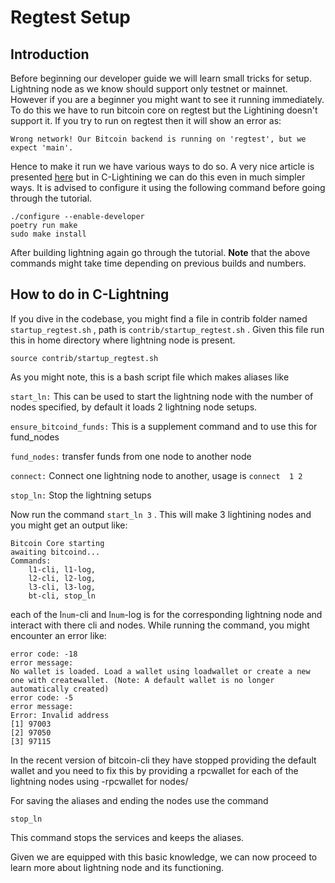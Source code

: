 # Regtest Setup

## Introduction

Before beginning our developer guide we will learn small tricks for setup. Lightning node as we know should support only testnet or mainnet. However if you are a beginner you might want to see it running immediately. To do this we have to run bitcoin core on regtest but the Lightining doesn't support it. If you try to run on regtest then it will show an error as:

```
Wrong network! Our Bitcoin backend is running on 'regtest', but we expect 'main'.
```

Hence to make it run we have various ways to do so. A very nice article is presented [here](https://medium.com/@bitstein/setting-up-a-bitcoin-lightning-network-test-environment-ab967167594a) but in C-Lightining we can do this even in much simpler ways. It is advised to configure it using the following command before going through the tutorial.

```
./configure --enable-developer
poetry run make
sudo make install
```

After building lightning again go through the tutorial. **Note** that the above commands might take time depending on previous builds and numbers.

## How to do in C-Lightning

If you dive in the codebase, you might find a file in contrib folder named ```startup_regtest.sh``` , path is ```contrib/startup_regtest.sh``` . Given this file run this in home directory where lightning node is present.

```
source contrib/startup_regtest.sh
```

As you might note, this is a bash script file which makes aliases like 

```start_ln:``` This can be used to start the lightning node with the number of nodes specified, by default it loads 2 lightning node setups. 

``ensure_bitcoind_funds:``  This is a supplement command and to use this for fund_nodes

```fund_nodes:``` transfer funds from one node to another node

``connect:`` Connect one lightning node to another, usage is ``connect  1 2``

 ```stop_ln:``` Stop the lightning setups

Now run the command ```start_ln 3``` . This will make 3 lightining nodes and you might get an output like:

```
Bitcoin Core starting
awaiting bitcoind...
Commands: 
	l1-cli, l1-log,
	l2-cli, l2-log,
	l3-cli, l3-log,
	bt-cli, stop_ln
```

each of the l```num```-cli  and l```num```-log is for the corresponding lightning node and interact with there cli and nodes. While running the command, you might encounter an error like:

```
error code: -18
error message:
No wallet is loaded. Load a wallet using loadwallet or create a new one with createwallet. (Note: A default wallet is no longer automatically created)
error code: -5
error message:
Error: Invalid address
[1] 97003
[2] 97050
[3] 97115
```

In the recent version of bitcoin-cli they have stopped providing the default wallet and you need to fix this by providing a rpcwallet for each of the lightning nodes using -rpcwallet for nodes/

For saving the aliases and ending the nodes use the command

```
stop_ln
```

This command stops the services and keeps the aliases.

Given we are equipped with this basic knowledge, we can now proceed to learn more about lightning node and its functioning.

